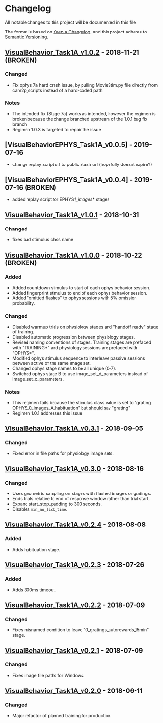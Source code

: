 # Changelog

All notable changes to this project will be documented in this file.

The format is based on [Keep a Changelog](https://keepachangelog.com/en/1.0.0/),
and this project adheres to [Semantic Versioning](https://semver.org/spec/v2.0.0.html).

## [VisualBehavior_Task1A_v1.0.2] - 2018-11-21 (BROKEN)

### Changed

- Fix ophys 7a hard crash issue, by pulling MovieStim.py file directly from cam2p_scripts instead of a hard-coded path

### Notes

- The intended fix (Stage 7a) works as intended, however the regimen is broken because the change branched upstream of the 1.0.1 bug fix branch
- Regimen 1.0.3 is targeted to repair the issue

## [VisualBehaviorEPHYS_Task1A_v0.0.5] - 2019-07-16

- change replay script url to public stash url (hopefully doesnt expire?)

## [VisualBehaviorEPHYS_Task1A_v0.0.4] - 2019-07-16 (BROKEN)

- added replay script for EPHYS*1_images*\* stages

## [VisualBehavior_Task1A_v1.0.1] - 2018-10-31

### Changed

- fixes bad stimulus class name

## [VisualBehavior_Task1A_v1.0.0] - 2018-10-22 (BROKEN)

### Added

- Added countdown stimulus to start of each ophys behavior session.
- Added fingerprint stimulus to end of each ophys behavior session.
- Added "omitted flashes" to ophys sessions with 5% omission probability.

### Changed

- Disabled warmup trials on physiology stages and "handoff ready" stage of training.
- Disabled automatic progression between physiology stages.
- Revised naming conventions of stages. Training stages are prefaced with "TRAINING*" and physiology sessions are prefaced with "OPHYS*".
- Modified ophys stimulus sequence to interleave passive sessions between active of the same image set.
- Changed ophys stage names to be all unique (0-7).
- Switched ophys stage B to use image_set_d_parameters instead of image_set_c_parameters.

### Notes

- This regimen fails because the stimulus class value is set to "grating OPHYS_0_images_A_habituation" but should say "grating"
- Regimen 1.0.1 addresses this issue

## [VisualBehavior_Task1A_v0.3.1] - 2018-09-05

### Changed

- Fixed error in file paths for physiology image sets.

## [VisualBehavior_Task1A_v0.3.0] - 2018-08-16

### Changed

- Uses geometric sampling on stages with flashed images or gratings.
- Ends trials relative to end of response window rather than trial start.
- Expand start_stop_padding to 300 seconds.
- Disables `min_no_lick_time`.

## [VisualBehavior_Task1A_v0.2.4] - 2018-08-08

### Added

- Adds habituation stage.

## [VisualBehavior_Task1A_v0.2.3] - 2018-07-26

### Added

- Adds 300ms timeout.

## [VisualBehavior_Task1A_v0.2.2] - 2018-07-09

### Changed

- Fixes misnamed condition to leave "0_gratings_autorewards_15min" stage.

## [VisualBehavior_Task1A_v0.2.1] - 2018-07-09

### Changed

- Fixes image file paths for Windows.

## [VisualBehavior_Task1A_v0.2.0] - 2018-06-11

### Changed

- Major refactor of planned training for production.

[visualbehavior_task1a_v1.0.2]: https://github.com/AllenInstitute/mtrain_regimens/compare/VisualBehavior_Task1A_v1.0.1...VisualBehavior_Task1A_v1.0.2
[visualbehavior_task1a_v1.0.1]: https://github.com/AllenInstitute/mtrain_regimens/compare/VisualBehavior_Task1A_v1.0.0...VisualBehavior_Task1A_v1.0.1
[visualbehavior_task1a_v1.0.0]: https://github.com/AllenInstitute/mtrain_regimens/compare/VisualBehavior_Task1A_v0.3.1...VisualBehavior_Task1A_v1.0.0
[visualbehavior_task1a_v0.3.1]: https://github.com/AllenInstitute/mtrain_regimens/compare/VisualBehavior_Task1A_v0.3.0...VisualBehavior_Task1A_v0.3.1
[visualbehavior_task1a_v0.3.0]: https://github.com/AllenInstitute/mtrain_regimens/compare/VisualBehavior_Task1A_v0.2.4...VisualBehavior_Task1A_v0.3.0
[visualbehavior_task1a_v0.2.4]: https://github.com/AllenInstitute/mtrain_regimens/compare/VisualBehavior_Task1A_v0.2.3...VisualBehavior_Task1A_v0.2.4
[visualbehavior_task1a_v0.2.3]: https://github.com/AllenInstitute/mtrain_regimens/compare/VisualBehavior_Task1A_v0.2.2...VisualBehavior_Task1A_v0.2.3
[visualbehavior_task1a_v0.2.2]: https://github.com/AllenInstitute/mtrain_regimens/compare/VisualBehavior_Task1A_v0.2.1...VisualBehavior_Task1A_v0.2.2
[visualbehavior_task1a_v0.2.1]: https://github.com/AllenInstitute/mtrain_regimens/compare/VisualBehavior_Task1A_v0.2.0...VisualBehavior_Task1A_v0.2.1
[visualbehavior_task1a_v0.2.0]: https://github.com/AllenInstitute/mtrain_regimens/compare/v0.1.3...VisualBehavior_Task1A_v0.2.0
